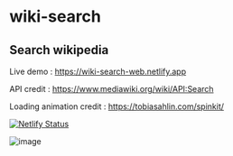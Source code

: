 # wiki-search 

## Search wikipedia 

Live demo : https://wiki-search-web.netlify.app 

API credit : https://www.mediawiki.org/wiki/API:Search

Loading animation credit : https://tobiasahlin.com/spinkit/

[![Netlify Status](https://api.netlify.com/api/v1/badges/cc8b779b-8af0-48e3-a98c-3d649988ed51/deploy-status)](https://app.netlify.com/sites/wiki-search-web/deploys)

![image](https://user-images.githubusercontent.com/79618101/146852912-02734903-09da-4760-8e56-d27e1db9468e.png)




